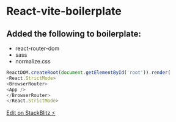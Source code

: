 # React-vite-boilerplate

## Added the following to boilerplate:

- react-router-dom
- sass
- normalize.css

```js
ReactDOM.createRoot(document.getElementById('root')).render(
<React.StrictMode>
<BrowserRouter>
<App />
</BrowserRouter>
</React.StrictMode>
```

[Edit on StackBlitz ⚡️](https://stackblitz.com/edit/vitejs-vite-htqe4h)
